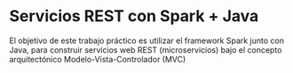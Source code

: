 # Servicios REST con Spark + Java
El objetivo de este trabajo práctico es utilizar el framework Spark junto con Java, para construir servicios web REST (microservicios) bajo el concepto arquitectónico Modelo-Vista-Controlador (MVC)
 
